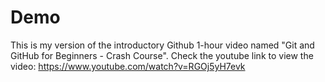# Demo

This is my version of the introductory Github 1-hour video named "Git and GitHub for Beginners - Crash Course".
Check the youtube link to view the video: https://www.youtube.com/watch?v=RGOj5yH7evk



